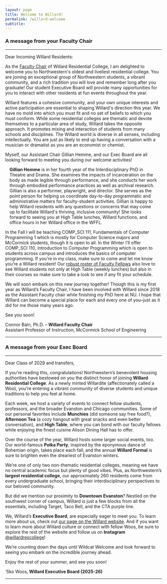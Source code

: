 ```yaml
---
layout: page
title: Welcome to Willard!
permalink: /willard-welcome
subtitle: 
---
```


<h3>A message from your Faculty Chair</h3>

<hr>

Dear Incoming Willard Residents:

As the <a href="https://www.willardrc.com/faculty-associates">Faculty Chair</a> of Willard Residential College, I am delighted to welcome you to Northwestern's oldest and liveliest residential college. You are joining an exceptional group of Northwestern students, a vibrant community, and a rich tradition you will love and remember long after you graduate! Our student Executive Board will provide many opportunities for you to interact with other residents at fun events throughout the year.

Willard features a cohesive community, and your own unique interests and active participation are essential to shaping Willard's direction this year. We have no mold into which you must fit and no set of beliefs to which you must conform. While some residential colleges are thematic and devote themselves to a particular area of study, Willard takes the opposite approach. It promotes mixing and interaction of students from many schools and disciplines. The Willard world is diverse in all senses, including intellectually. You are just as likely to end up having a conversation with a musician or dramatist as you are an economist or chemist.

Myself, our Assistant Chair Gillian Hemme, and our Exec Board are all looking forward to meeting you during our welcome activities!

<p style="margin:1em"><b>Gillian Hemme</b> is in her fourth year of the Interdisciplinary PhD in Theatre and Drama. She examines the impacts of incarceration on the body as made legible through performance, and she conducts her work through embodied performance practices as well as archival research. Gillian is also a performer, playwright, and director. She serves as the point person for helping us coordinate day-to-day programmatic and administrative matters for faculty-student activities. Gillian is happy to help Willard residents with any questions or concerns that may come up to facilitate Willard's thriving, inclusive community! She looks forward to seeing you at High Table lunches, Willard functions, and office hours in her Willard office in the WFFL.</p>

In the Fall I will be teaching COMP_SCI 111, Fundamentals of Computer Programming 1 which is mostly for Computer Science majors and McCormick students, though it is open to all. In the Winter I’ll offer COMP_SCI 110, Introduction to Computer Programming which is open to students across campus and introduces the basics of computer programming. If you’re in my class, make sure to come and let me know you’re a Willard resident! Our <a href="https://www.willardrc.com/faculty-associates">robust roster of Faculty Fellows</a> also love to see Willard students not only at High Table (weekly lunches) but also in their courses so make sure to take a look to see if any fit your schedule.

We will soon embark on this new journey together! Though this is my first year as Willard’s Faculty Chair, I have been involved with Willard since 2018 as the Assistant Faculty chair while finishing my PhD here at NU. I hope that Willard can become a special place for each and every one of you–just as it did for me those many years ago.

See you soon!

Connor Bain, Ph.D. – <b>Willard Faculty Chair</b><br>
Assistant Professor of Instruction, McCormick School of Engineering
<hr>

<h3>A message from your Exec Board</h3>
<hr>
Dear Class of 2029 and transfers,

If you’re reading this, congratulations! Northwestern’s benevolent housing authorities have bestowed on you the distinct honor of joining <b>Willard Residential College</b>. As a newly minted Willardite (affectionately called a Woo), you’re entering a vibrant community of diverse students and unique traditions to help you feel at home.

Each week, we host a variety of events to connect fellow students, professors, and the broader Evanston and Chicago communities. Some of our personal favorites include <b>Munchies</b> (did someone say free food?), <b>Afternoon Tea</b> (a cozy hangout with great snacks and even better conversation), and <b>High Table</b>, where you can bond with our faculty fellows while enjoying the finest cuisine Alison Dining Hall has to offer.

Over the course of the year, Willard hosts some larger social events, too. Our world-famous <b>Polka Party</b>, inspired by the eponymous dance of Bohemian origin, takes place each fall, and the annual <b>Willard Formal</b> is sure to brighten even the dreariest of Evanston winters.

We’re one of only two non-thematic residential colleges, meaning we have no central academic focus but plenty of good vibes. Plus, as Northwestern’s <b>largest residential college</b>, our approximately 260 residents come from every undergraduate school, bringing their interdisciplinary perspectives to our beloved community.

But did we mention our proximity to <b>Downtown Evanston</b>? Nestled on the southwest corner of campus, Willard is just a few blocks from all the essentials, including Target, Taco Bell, and the CTA purple line.

We, Willard’s <b>Executive Board</b>, are especially eager to meet you. To learn more about us, check out <a href="https://www.willardrc.com/executive-board">our page on the Willard website</a>. And if you want to learn more about Willard culture or connect with fellow Woos, be sure to explore the rest of the website and follow us on <b>Instagram</b> <a href="https://www.instagram.com/willardrescollege/">@willardrescollege</a>!

We’re counting down the days until Wildcat Welcome and look forward to seeing you embark on the incredible journey ahead.

Enjoy the rest of your summer, and see you soon!

‘Sko Woos,<b>
Willard Executive Board (2025-26)
<hr>